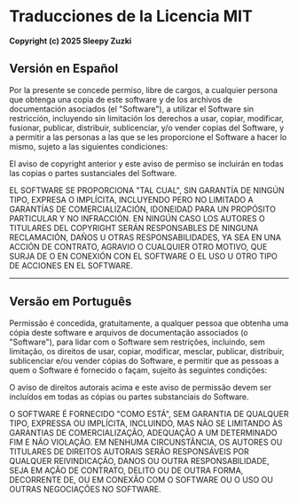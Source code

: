 # Traducciones de la Licencia MIT

**Copyright (c) 2025 Sleepy Zuzki**

## Versión en Español

Por la presente se concede permiso, libre de cargos, a cualquier persona que obtenga una copia
de este software y de los archivos de documentación asociados (el "Software"), a utilizar
el Software sin restricción, incluyendo sin limitación los derechos a usar, copiar, modificar,
fusionar, publicar, distribuir, sublicenciar, y/o vender copias del Software, y a permitir a las
personas a las que se les proporcione el Software a hacer lo mismo, sujeto a las siguientes
condiciones:

El aviso de copyright anterior y este aviso de permiso se incluirán en todas las copias
o partes sustanciales del Software.

EL SOFTWARE SE PROPORCIONA "TAL CUAL", SIN GARANTÍA DE NINGÚN TIPO, EXPRESA O
IMPLÍCITA, INCLUYENDO PERO NO LIMITADO A GARANTÍAS DE COMERCIALIZACIÓN,
IDONEIDAD PARA UN PROPÓSITO PARTICULAR Y NO INFRACCIÓN. EN NINGÚN CASO LOS
AUTORES O TITULARES DEL COPYRIGHT SERÁN RESPONSABLES DE NINGUNA RECLAMACIÓN,
DAÑOS U OTRAS RESPONSABILIDADES, YA SEA EN UNA ACCIÓN DE CONTRATO, AGRAVIO O
CUALQUIER OTRO MOTIVO, QUE SURJA DE O EN CONEXIÓN CON EL SOFTWARE O EL USO U
OTRO TIPO DE ACCIONES EN EL SOFTWARE.

---

## Versão em Português

Permissão é concedida, gratuitamente, a qualquer pessoa que obtenha uma cópia
deste software e arquivos de documentação associados (o "Software"), para lidar
com o Software sem restrições, incluindo, sem limitação, os direitos de usar, copiar, modificar,
mesclar, publicar, distribuir, sublicenciar e/ou vender cópias do Software, e permitir que as
pessoas a quem o Software é fornecido o façam, sujeito às seguintes condições:

O aviso de direitos autorais acima e este aviso de permissão devem ser incluídos em todas as
cópias ou partes substanciais do Software.

O SOFTWARE É FORNECIDO "COMO ESTÁ", SEM GARANTIA DE QUALQUER TIPO, EXPRESSA OU
IMPLÍCITA, INCLUINDO, MAS NÃO SE LIMITANDO ÀS GARANTIAS DE COMERCIALIZAÇÃO,
ADEQUAÇÃO A UM DETERMINADO FIM E NÃO VIOLAÇÃO. EM NENHUMA CIRCUNSTÂNCIA, OS
AUTORES OU TITULARES DE DIREITOS AUTORAIS SERÃO RESPONSÁVEIS POR QUALQUER REIVINDICAÇÃO,
DANOS OU OUTRA RESPONSABILIDADE, SEJA EM AÇÃO DE CONTRATO, DELITO OU DE OUTRA FORMA,
DECORRENTE DE, OU EM CONEXÃO COM O SOFTWARE OU O USO OU OUTRAS NEGOCIAÇÕES NO
SOFTWARE.
